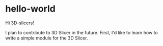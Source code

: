 # hello-world

Hi 3D-slicers!

I plan to contribute to 3D Slicer in the future.
First, I'd like to learn how to write a simple module for the 3D Slicer.    
